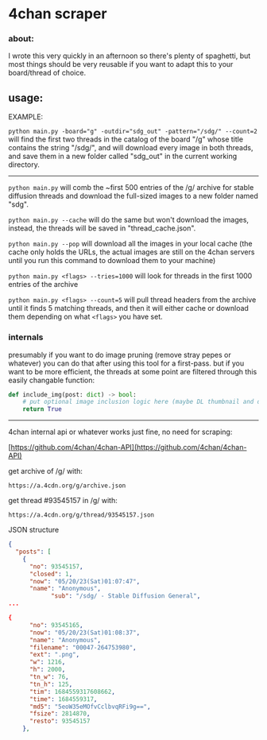# 4chan scraper

### about:
I wrote this very quickly in an afternoon so there's plenty of spaghetti, but most things should be very reusable if you
want to adapt this to your board/thread of choice.

## usage:

EXAMPLE:


`python main.py -board="g" -outdir="sdg_out" -pattern="/sdg/" --count=2`
will find the first two threads in the catalog of the board "/g" whose title contains the string "/sdg/", and will 
download every image in both threads, and save them in a new folder called "sdg_out" in the current working directory. 

---

`python main.py` will comb the ~first 500 entries of the /g/ archive for stable diffusion threads and download 
the full-sized images to a new folder named "sdg".

`python main.py --cache` will do the same but won't download the images, instead, the threads will be saved in 
"thread_cache.json".

`python main.py --pop` will download all the images in your local cache (the cache only holds the URLs, the actual
images are still on the 4chan servers until you run this command to download them to your machine)

`python main.py <flags> --tries=1000` will look for threads in the first 1000 entries of the archive

`python main.py <flags> --count=5` will pull thread headers from the archive until it finds 5 matching threads,
and then it will either cache or download them depending on what `<flags>` you have set.

### internals
presumably if you want to do image pruning (remove stray pepes or whatever) you can do that after using this tool for
a first-pass. but if you want to be more efficient, the threads at some point are filtered through this easily changable
function:

```python
def include_img(post: dict) -> bool:
    # put optional image inclusion logic here (maybe DL thumbnail and decide to keep or not)
    return True
```
---

4chan internal api or whatever works just fine, no need for scraping:

[https://github.com/4chan/4chan-API](https://github.com/4chan/4chan-API)

get archive of /g/ with:

```
https://a.4cdn.org/g/archive.json
```

get thread #93545157 in /g/ with:

```
https://a.4cdn.org/g/thread/93545157.json
```

JSON structure

```json
{
  "posts": [
    {
      "no": 93545157,
      "closed": 1,
      "now": "05/20/23(Sat)01:07:47",
      "name": "Anonymous",
			"sub": "/sdg/ - Stable Diffusion General",
...

{
      "no": 93545165,
      "now": "05/20/23(Sat)01:08:37",
      "name": "Anonymous",
      "filename": "00047-264753980",
      "ext": ".png",
      "w": 1216,
      "h": 2000,
      "tn_w": 76,
      "tn_h": 125,
      "tim": 1684559317608662,
      "time": 1684559317,
      "md5": "5eoW35eMOfvCclbvqRFi9g==",
      "fsize": 2814870,
      "resto": 93545157
    },
```
